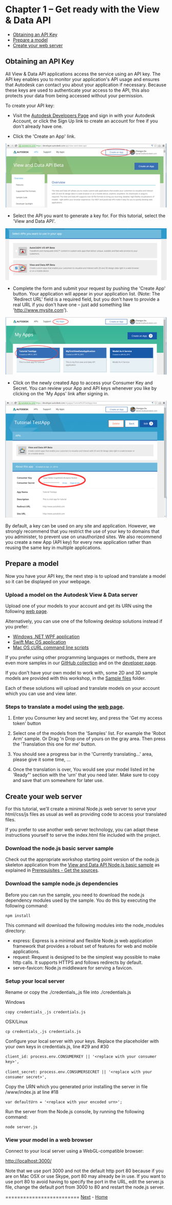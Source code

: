 <a name="Chapter1"></a>
# Chapter 1 – Get ready with the View & Data API

- [Obtaining an API Key](#ObtainingAnAPIKey)
- [Prepare a model](#PrepareAModel)
- [Create your web server](#CreateYourWebServer)


<a name="ObtainingAnAPIKey"></a>
## Obtaining an API Key

All View & Data API applications access the service using an API key.
The API key enables you to monitor your application's API usage and ensures that Autodesk can contact you
about your application if necessary. Because these keys are used to authenticate your access to the API, this also protects your data from being accessed without your permission.

To create your API key:

* Visit the [Autodesk Developers Page](https://developer.autodesk.com/api/view-and-data-api/) and sign in with your Autodesk Account, or click the Sign Up link to create an account for free
if you don't already have one.

* Click the 'Create an App' link.

 ![Create an App](img/createApp.png)

* Select the API you want to generate a key for. For this tutorial, select the 'View and Data API'.

 ![Choose view and data API](img/selectAPI.png)

* Complete the form and submit your request by pushing the 'Create App' button. Your application will appear in your application list. (Note: The 'Redirect URL' field is a required field,
but you don't have to provide a real URL if you don't have one – just add something like 'http://www.mysite.com').

 ![App is created](img/appCreated.png)

* Click on the newly created App to access your Consumer Key and Secret. You can review your App and API keys whenever you like by clicking on the 'My Apps' link after signing in.

 ![](img/showConsummkerKeys.png)

By default, a key can be used on any site and application. However, we strongly recommend that you restrict the use of your key to domains that you administer, to prevent
use on unauthorized sites. We also recommend you create a new App (API key) for every new application rather than reusing the same key in multiple applications.


<a name="PrepareAModel"></a>
## Prepare a model

Now you have your API key, the next step is to upload and translate a model so it can be displayed on your webpage.


### Upload a model on the Autodesk View & Data server

Upload one of your models to your account and get its URN using the following [web page](http://models.autodesk.io).

Alternatively, you can use one of the following desktop solutions instead if you prefer:

- [Windows .NET WPF application](https://github.com/Developer-Autodesk/workflow-wpf-view.and.data.api)
- [Swift Mac OS application](https://github.com/Developer-Autodesk/workflow-macos-swift-view.and.data.api)
- [Mac OS cURL command line scripts](https://github.com/Developer-Autodesk/workflow-curl-view.and.data.api)

If you prefer using other programming languages or methods, there are even more samples in our
[GitHub collection](https://github.com/Developer-Autodesk?utf8=%E2%9C%93&query=workflow)
and on the [developer page](http://developer-autodesk.github.io).

If you don't have your own model to work with, some 2D and 3D sample models are provided with this workshop, in the [Sample files](https://github.com/Developer-Autodesk/tutorial-getting.started-view.and.data/tree/dev-2.0/Sample%20files) folder.

Each of these solutions will upload and translate models on your account which you can use and view later.


### Steps to translate a model using the [web page](http://models.autodesk.io).

1. Enter you Consumer key and secret key, and press the 'Get my access token' button

2. Select one of the models from the 'Samples' list. For example the 'Robot Arm' sample. Or Drag 'n Drop one of yours on the gray area. Then press the 'Translation this one for me' button.

3. You should see a progress bar in the 'Currently translating...' area, please give it some time, ...

4. Once the translation is over, You would see your model listed int he 'Ready"' section with the 'urn' that you need later. Make sure to copy and save that urn somewhere for later use.


<a name="CreateYourWebServer"></a>
## Create your web server

For this tutorial, we'll create a minimal Node.js web server to serve your html/css/js files as usual as well as providing code to access your translated files.

If you prefer to use another web server technology, you can adapt these instructions yourself to serve the index.html file included with the project.


### Download the node.js basic server sample

Check out the appropriate workshop starting point version of the node.js skeleton application from the
[View and Data API Node.js basic sample](https://github.com/Developer-Autodesk/workflow-node.js-view.and.data.api)
as explained in [Prerequisites - Get the sources](prerequisites.md#GetTheSources).


### Download the sample node.js dependencies

Before you can run the sample, you need to download the node.js dependency modules used by the sample. You do this by executing the following command:
```
npm install
```
This command will download the following modules into the node_modules directory:

* express: Express is a minimal and flexible Node.js web application framework that provides a robust set of features for web and mobile applications.
* request: Request is designed to be the simplest way possible to make http calls. It supports HTTPS and follows redirects by default.
* serve-favicon: Node.js middleware for serving a favicon.

### Setup your local server

Rename or copy the ./credentials_.js file into ./credentials.js

Windows
```
copy credentials_.js credentials.js
```
OSX/Linux
```
cp credentials_.js credentials.js
```
Configure your local server with your keys. Replace the placeholder with your own keys in credentials.js, line #29 and #30
```
client_id: process.env.CONSUMERKEY || '<replace with your consumer key>',

client_secret: process.env.CONSUMERSECRET || '<replace with your consumer secret>',
```
Copy the URN which you generated prior installing the server in file /www/index.js at line #18
```
var defaultUrn = '<replace with your encoded urn>';
```
Run the server from the Node.js console, by running the following command:
```
node server.js
```


### View your model in a web browser

Connect to your local server using a WebGL-compatible browser:

[http://localhost:3000/](http://localhost:3000/)

Note that we use port 3000 and not the default http port 80 because if you are on Mac OSX or use Skype, port 80 may already be in use.
If you want to use port 80 to avoid having to specify the port in the URL, edit the server.js file, change the default port from 3000 to 80 and restart the node.js server.


=========================
[Next](chapter-2.md#Chapter2) -
[Home](README.md)
